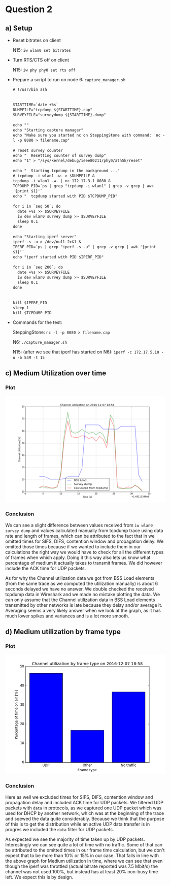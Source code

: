 # Question 2

## a) Setup

* Reset bitrates on client

	N15: `iw wlan0 set bitrates`
	
* Turn RTS/CTS off on client

	N15: `iw phy phy0 set rts off`
	
* Prepare a script to run on node 6: `capture_manager.sh`

	```
	# !/usr/bin ash
	
	
	STARTTIME=`date +%s`
	DUMPFILE="tcpdump_${STARTTIME}.cap"
	SURVEYFILE="surveydump_${STARTTIME}.dump"
	
	echo ""
	echo "Starting capture manager"
	echo "Make sure you started nc on SteppingStone with command:  nc -l -p 8080 > filename.cap"
	
	# reset survey counter
	echo "  Resetting counter of survey dump"
	echo "1" > "/sys/kernel/debug/ieee80211/phy0/ath5k/reset"
	
	echo "  Starting tcpdump in the background ..."
	# tcpdump -i wlan1 -w- > $DUMPFILE &
	tcpdump -i wlan1 -w- | nc 172.17.3.1 8080 &
	TCPDUMP_PID=`ps | grep "tcpdump -i wlan1" | grep -v grep | awk '{print $1}'`
	echo "  tcpdump started with PID $TCPDUMP_PID"
	
	for i in `seq 50`; do
	  date +%s >> $SURVEYFILE
	  iw dev wlan0 survey dump >> $SURVEYFILE
	  sleep 0.1
	done
	
	echo "Starting iperf server"
	iperf -s -u > /dev/null 2>&1 &
	IPERF_PID=`ps | grep "iperf -s -u" | grep -v grep | awk '{print $1}'`
	echo "iperf started with PID $IPERF_PID"
	
	for i in `seq 200`; do
	  date +%s >> $SURVEYFILE
	  iw dev wlan0 survey dump >> $SURVEYFILE
	  sleep 0.1
	done
	
	
	kill $IPERF_PID
	sleep 1
	kill $TCPDUMP_PID
	```

	
* Commands for the test:

	SteppingStone: `nc -l -p 8080 > filename.cap`

	N6: `./capture_manager.sh`

	N15: (after we see that iperf has started on N6): `iperf -c 172.17.5.10 -u -b 54M -t 15`

## c) Medium Utilization over time

### Plot

![](q2/utilizations.png)

### Conclusion

We can see a slight difference between values received from `iw wlan0 survey dump` and values calculated manually from tcpdump trace using data rate and length of frames, which can be attributed to the fact that in we omitted times for SIFS, DIFS, contention window and propagation delay. We omitted those times because if we wanted to include them in our calculations the right way we would have to check for all the different types of frames when which apply. Doing it this way also lets us know what percentage of medium it actually takes to transmit frames. We did however include the ACK time for UDP packets.

As for why the Channel utilization data we got from BSS Load elements (from the same trace as we computed the utilization manually) is about 6 seconds delayed we have no answer. We double checked the received tcpdump data in Wireshark and we made no mistake plotting the data. We can only assume that the Channel utilization data in BSS Load elements transmitted by other networks is late because they delay and/or average it. Averaging seems a very likely answer when we look at the graph, as it has much lower spikes and variances and is a lot more smooth. 

## d) Medium utilization by frame type 

### Plot

![](q2/utilization_by_type_while_UDP.png)

### Conclusion

Here as well we excluded times for SIFS, DIFS, contention window and propagation delay and included ACK time for UDP packets. We filtered UDP packets with `data` in protocols, as we captured one UDP packet which was used for DHCP by another network, which was at the beginning of the trace and sqewed the data quite considerably. Because we think that the purpose of this is to get the distribution while an active UDP data transfer is in progres we included the `data` filter for UDP packets. 

As expected we see the majority of time taken up by UDP packets. Interestingly we can see quite a lot of time with no traffic. Some of that can be attributed to the omitted times in our frame time calculation, but we don't expect that to be more than 10% or 15% in our case. That falls in line with the above graph for Medium utilization in time, where we can see that even though the iperf was throttled (actual bitrate reported was 7.5 Mbit/s) the channel was not used 100%, but instead has at least 20% non-busy time left. We expect this is by design.